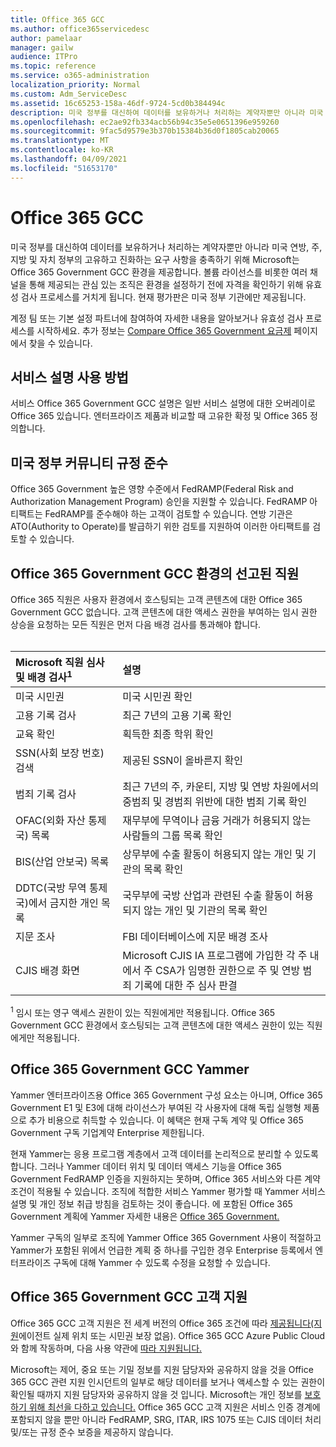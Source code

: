 ```yaml
---
title: Office 365 GCC
ms.author: office365servicedesc
author: pamelaar
manager: gailw
audience: ITPro
ms.topic: reference
ms.service: o365-administration
localization_priority: Normal
ms.custom: Adm_ServiceDesc
ms.assetid: 16c65253-158a-46df-9724-5cd0b384494c
description: 미국 정부를 대신하여 데이터를 보유하거나 처리하는 계약자뿐만 아니라 미국 연방, 주, 지방 및 자치 정부의 고유하고 진화된 요구 사항을 충족하기 위해 Microsoft는 Office 365 미국 정부 Community(GCC) 서비스를 제공합니다. 볼륨 라이선스를 비롯한 여러 채널을 통해 제공되는 관심 있는 조직은 환경을 설정하기 전에 자격을 확인하기 위해 유효성 검사 프로세스를 거치게 됩니다. 현재 평가판은 미국 정부 기관에만 제공됩니다.
ms.openlocfilehash: ec2ae92fb334acb56b94c35e5e0651396e959260
ms.sourcegitcommit: 9fac5d9579e3b370b15384b36d0f1805cab20065
ms.translationtype: MT
ms.contentlocale: ko-KR
ms.lasthandoff: 04/09/2021
ms.locfileid: "51653170"
---
```

# <a name="office-365-gcc"></a>Office 365 GCC

미국 정부를 대신하여 데이터를 보유하거나 처리하는 계약자뿐만 아니라 미국 연방, 주, 지방 및 자치 정부의 고유하고 진화하는 요구 사항을 충족하기 위해 Microsoft는 Office 365 Government GCC 환경을 제공합니다. 볼륨 라이선스를 비롯한 여러 채널을 통해 제공되는 관심 있는 조직은 환경을 설정하기 전에 자격을 확인하기 위해 유효성 검사 프로세스를 거치게 됩니다. 현재 평가판은 미국 정부 기관에만 제공됩니다.
  
계정 팀 또는 기본 설정 파트너에 참여하여 자세한 내용을 알아보거나 유효성 검사 프로세스를 시작하세요. 추가 정보는 [Compare Office 365 Government 요금제](https://products.office.com/government/compare-office-365-government-plans) 페이지에서 찾을 수 있습니다.
  
## <a name="how-to-use-this-service-description"></a>서비스 설명 사용 방법

서비스 Office 365 Government GCC 설명은 일반 서비스 설명에 대한 오버레이로 Office 365 있습니다. 엔터프라이즈 제품과 비교할 때 고유한 확정 및 Office 365 정의합니다.
  
## <a name="us-government-community-compliance"></a>미국 정부 커뮤니티 규정 준수

Office 365 Government 높은 영향 수준에서 FedRAMP(Federal Risk and Authorization Management Program) 승인을 지원할 수 있습니다. FedRAMP 아티팩트는 FedRAMP를 준수해야 하는 고객이 검토할 수 있습니다. 연방 기관은 ATO(Authority to Operate)를 발급하기 위한 검토를 지원하여 이러한 아티팩트를 검토할 수 있습니다.
  
## <a name="office-365-government-gcc-environment-screened-personnel"></a>Office 365 Government GCC 환경의 선고된 직원

Office 365 직원은 사용자 환경에서 호스팅되는 고객 콘텐츠에 대한 Office 365 Government GCC 없습니다. 고객 콘텐츠에 대한 액세스 권한을 부여하는 임시 권한 상승을 요청하는 모든 직원은 먼저 다음 배경 검사를 통과해야 합니다.<br><br> 
  
| Microsoft 직원 심사 및 배경 검사<sup>1</sup> | 설명 |
|:-----|:-----|
|미국 시민권  <br/> |미국 시민권 확인  <br/> |
|고용 기록 검사  <br/> |최근 7년의 고용 기록 확인  <br/> |
|교육 확인  <br/> |획득한 최종 학위 확인  <br/> |
|SSN(사회 보장 번호) 검색  <br/> |제공된 SSN이 올바른지 확인  <br/> |
|범죄 기록 검사  <br/> |최근 7년의 주, 카운티, 지방 및 연방 차원에서의 중범죄 및 경범죄 위반에 대한 범죄 기록 확인  <br/> |
|OFAC(외화 자산 통제국) 목록  <br/> |재무부에 무역이나 금융 거래가 허용되지 않는 사람들의 그룹 목록 확인  <br/> |
|BIS(산업 안보국) 목록  <br/> |상무부에 수출 활동이 허용되지 않는 개인 및 기관의 목록 확인  <br/> |
|DDTC(국방 무역 통제국)에서 금지한 개인 목록  <br/> |국무부에 국방 산업과 관련된 수출 활동이 허용되지 않는 개인 및 기관의 목록 확인  <br/> |
|지문 조사  <br/> |FBI 데이터베이스에 지문 배경 조사  <br/> |
|CJIS 배경 화면  <br/> |Microsoft CJIS IA 프로그램에 가입한 각 주 내에서 주 CSA가 임명한 권한으로 주 및 연방 범죄 기록에 대한 주 심사 판결  <br/> |

<sup>1</sup> 임시 또는 영구 액세스 권한이 있는 직원에게만 적용됩니다. Office 365 Government GCC 환경에서 호스팅되는 고객 콘텐츠에 대한 액세스 권한이 있는 직원에게만 적용됩니다.
  
## <a name="office-365-government-gcc-and-yammer"></a>Office 365 Government GCC Yammer

Yammer 엔터프라이즈용 Office 365 Government 구성 요소는 아니며, Office 365 Government E1 및 E3에 대해 라이선스가 부여된 각 사용자에 대해 독립 실행형 제품으로 추가 비용으로 취득할 수 있습니다. 이 혜택은 현재 구독 계약 및 Office 365 Government 구독 기업계약 Enterprise 제한됩니다.
  
현재 Yammer는 응용 프로그램 계층에서 고객 데이터를 논리적으로 분리할 수 있도록 합니다. 그러나 Yammer 데이터 위치 및 데이터 액세스 기능을 Office 365 Government FedRAMP 인증을 지원하지는 못하며, Office 365 서비스와 다른 계약 조건이 적용될 수 있습니다. 조직에 적합한 서비스 [](../../yammer-service-description/yammer-service-description.md) Yammer 평가할 때 Yammer 서비스 설명 및 개인 정보 취급 방침을 검토하는 것이 좋습니다. 에 포함된 Office 365 Government 계획에 Yammer 자세한 내용은 [Office 365 Government.](office-365-us-government.md)
  
Yammer 구독의 일부로 조직에 Yammer Office 365 Government 사용이 적절하고 Yammer가 포함된 위에서 언급한 계획 중 하나를 구입한 경우 Enterprise 등록에서 엔터프라이즈 구독에 대해 Yammer 수 있도록 수정을 요청할 수 있습니다.
  
## <a name="office-365-government-gcc-customer-support"></a>Office 365 Government GCC 고객 지원

Office 365 GCC 고객 지원은 전 세계 버전의 Office 365 조건에 따라 [제공됩니다(지원](../support.md)에이전트 실제 위치 또는 시민권 보장 없음). Office 365 GCC Azure Public Cloud와 함께 작동하며, 다음 사용 약관에 [따라 지원됩니다.](https://azure.microsoft.com/support/plans/)

Microsoft는 제어, 중요 또는 기밀 정보를 지원 담당자와 공유하지 않을 것을 Office 365 GCC 관련 지원 인시던트의 일부로 해당 데이터를 보거나 액세스할 수 있는 권한이 확인될 때까지 지원 담당자와 공유하지 않을 것 입니다. Microsoft는 개인 정보를 [보호하기 위해 최선을 다하고 있습니다.](https://privacy.microsoft.com/privacystatement) Office 365 GCC 고객 지원은 서비스 인증 경계에 포함되지 않을 뿐만 아니라 FedRAMP, SRG, ITAR, IRS 1075 또는 CJIS 데이터 처리 및/또는 규정 준수 보증을 제공하지 않습니다.
